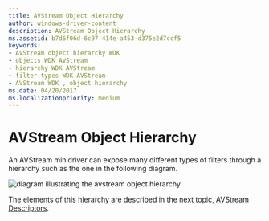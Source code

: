 ```yaml
---
title: AVStream Object Hierarchy
author: windows-driver-content
description: AVStream Object Hierarchy
ms.assetid: b7d6f06d-6c97-414e-a453-d375e2d7ccf5
keywords:
- AVStream object hierarchy WDK
- objects WDK AVStream
- hierarchy WDK AVStream
- filter types WDK AVStream
- AVStream WDK , object hierarchy
ms.date: 04/20/2017
ms.localizationpriority: medium
---
```


# AVStream Object Hierarchy





An AVStream minidriver can expose many different types of filters through a hierarchy such as the one in the following diagram.

![diagram illustrating the avstream object hierarchy](images/hierarchy.png)

The elements of this hierarchy are described in the next topic, [AVStream Descriptors](avstream-descriptors.md).

 

 




